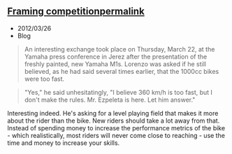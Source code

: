 ## [Framing competition](http://moto-racing.speedtv.com/article/motogp-noyes-notebook-big-changes-beyond-2012/P2)[](./framing-competition)[permalink](./framing-competition)
- 2012/03/26
- Blog

> An interesting exchange took place on Thursday, March 22, at the Yamaha press conference in Jerez after the presentation of the freshly painted, new Yamaha M1s. Lorenzo was asked if he still believed, as he had said several times earlier, that the 1000cc bikes were too fast.

> "Yes," he said unhesitatingly, "I believe 360 km/h is too fast, but I don't make the rules. Mr. Ezpeleta is here. Let him answer."

Interesting indeed.  He's asking for a level playing field that makes it more about the rider than the bike.  New riders should take a lot away from that.  Instead of spending money to increase the performance metrics of the bike - which realistically, most riders will never come close to reaching - use the time and money to increase your skills.